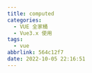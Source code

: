 ```yaml
---
title: computed
categories:
  - VUE 全家桶
  - Vue3.x 使用
tags:
  - vue
abbrlink: 564c12f7
date: 2022-10-05 22:16:51
---
```

